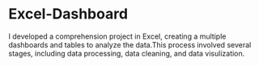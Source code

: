 # Excel-Dashboard
I developed a comprehension project in Excel, creating a multiple dashboards and tables to analyze the data.This process involved several stages, including data processing, data cleaning, and data visulization.
